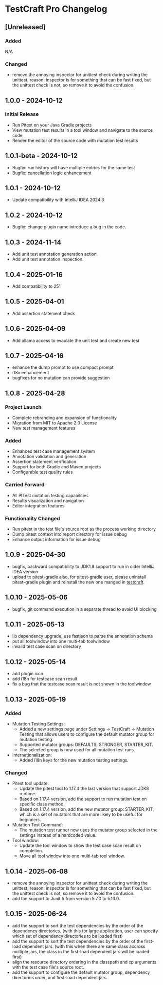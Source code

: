 <idea-plugin>
    <!-- Other configurations -->

</idea-plugin>

<!-- Keep a Changelog guide -> https://keepachangelog.com -->

# TestCraft Pro Changelog


## [Unreleased]
### Added
N/A

### Changed
- remove the annoying inspector for unittest check during writing the unittest, reason: inspector is for something that can be fast fixed, but the unittest check is not, so remove it to avoid the confusion.

## 1.0.0 - 2024-10-12
### Initial Release
- Run Pitest on your Java Gradle projects
- View mutation test results in a tool window and navigate to the source code
- Render the editor of the source code with mutation test results

## 1.0.1-beta - 2024-10-12
- Bugfix: run history will have multiple entries for the same test
- Bugfix: cancellation logic enhancement

## 1.0.1 - 2024-10-12
- Update compatibility with IntelliJ IDEA 2024.3

## 1.0.2 - 2024-10-12
- Bugfix: change plugin name introduce a bug in the code.

## 1.0.3 - 2024-11-14
- Add unit test annotation generation action.
- Add unit test annotation inspection.

## 1.0.4 - 2025-01-16
- Add compatibility to 251

## 1.0.5 - 2025-04-01
- Add assertion statement check

## 1.0.6 - 2025-04-09
- Add ollama access to evaulate the unit test and create new test

## 1.0.7 - 2025-04-16
- enhance the dump prompt to use compact prompt
- i18n enhancement
- bugfixes for no mutation can provide suggestion

## 1.0.8 - 2025-04-28
### Project Launch
- Complete rebranding and expansion of functionality
- Migration from MIT to Apache 2.0 License
- New test management features

### Added
- Enhanced test case management system
- Annotation validation and generation
- Assertion statement verification
- Support for both Gradle and Maven projects
- Configurable test quality rules

### Carried Forward
- All PITest mutation testing capabilities
- Results visualization and navigation
- Editor integration features

### Functionality Changed
- Run pitest in the test file's source root as the process working directory
- Dump pitest context into report directory for issue debug
- Enhance output information for issue debug

## 1.0.9 - 2025-04-30
- bugfix, backward compatibility to JDK1.8 support to run in older IntelliJ IDEA version
- upload to pitest-gradle also, for pitest-gradle user, please uninstall pitest-gradle plugin and reinstall the new one manged in [testcraft](https://plugins.jetbrains.com/plugin/27221-testcraft-pro).

## 1.0.10 - 2025-05-06
- bugfix, git command execution in a separate thread to avoid UI blocking

## 1.0.11 - 2025-05-13
- lib dependency upgrade, use fastjson to parse the annotation schema
- put all toolwindow into one multi-tab toolwindow
- invalid test case scan on directory

## 1.0.12 - 2025-05-14
- add plugin icon
- add i18n for testcase scan result
- fix a bug that the testcase scan result is not shown in the toolwindow

## 1.0.13 - 2025-05-19

### Added
- Mutation Testing Settings:
    - Added a new settings page under Settings → TestCraft → Mutation Testing that allows users to configure the default mutator group for mutation testing.
    - Supported mutator groups: DEFAULTS, STRONGER, STARTER_KIT.
    - The selected group is now used for all mutation test runs.
- Internationalization:
    - Added i18n keys for the new mutation testing settings.
### Changed
- Pitest tool update:
    - Update the pitest tool to 1.17.4 the last version that support JDK8 runtime.
    - Based on 1.17.4 version, add the support to run mutation test on specific class method.
    - Based on 1.17.4 version, add the new mutator group: STARTER_KIT, which is a set of mutators that are more likely to be useful for beginners.
- Mutation Test Command:
    - The mutation test runner now uses the mutator group selected in the settings instead of a hardcoded value.
- Tool window:
    - Update the tool window to show the test case scan result on completion.
    - Move all tool window into one multi-tab tool window.

## 1.0.14 - 2025-06-08
- remove the annoying inspector for unittest check during writing the unittest, reason: inspector is for something that can be fast fixed, but the unittest check is not, so remove it to avoid the confusion.
- add the support to Junit 5 from version 5.7.0 to 5.13.0.

## 1.0.15 - 2025-06-24
- add the support to sort the test dependencies by the order of the dependency directories. (with this for large application, user can specify which set of dependency directories to be loaded first)
- add the support to sort the test dependencies by the order of the first-load dependent jars. (with this when there are same class accross multiple jars, the class in the first-load dependent jars will be loaded first)
- align the resource directory ordering in the classpath and cp arguments with the test case file's source root.
- add the support to configure the default mutator group, dependency directories order, and first-load dependent jars.